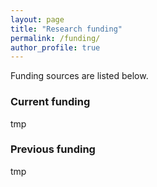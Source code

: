 ```yaml
---
layout: page
title: "Research funding"
permalink: /funding/
author_profile: true
---
```


Funding sources are listed below.

### Current funding

tmp

### Previous funding

tmp

